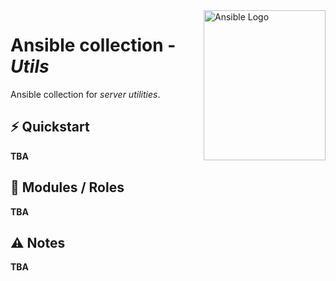 <img src="https://upload.wikimedia.org/wikipedia/commons/thumb/2/24/Ansible_logo.svg/195px-Ansible_logo.svg.png" alt="Ansible Logo" align="right" height="240" width="195"/>

# Ansible collection - _Utils_

Ansible collection for _server utilities_.

## ⚡️ Quickstart

__TBA__

## 🧩 Modules / Roles

__TBA__

## ⚠️ Notes

__TBA__
